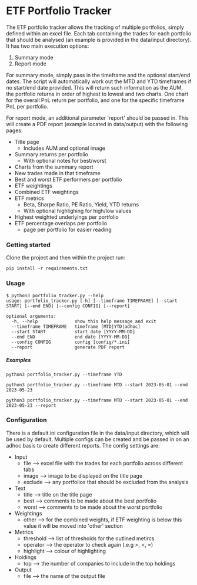 # ETF Portfolio Tracker
The ETF portfolio tracker allows the tracking of multiple portfolios, simply defined within an excel file.
Each tab containing the trades for each portfolio that should be analysed (an example is provided in the data/input directory).
It has two main execution options:
1) Summary mode
2) Report mode

For summary mode, simply pass in the timeframe and the optional start/end dates.
The script will automatically work out the MTD and YTD timeframes if no start/end date provided.
This will return such information as the AUM, the portfolio returns in order of highest to lowest and two charts.
One chart for the overall PnL return per portfolio, and one for the specific timeframe PnL per portfolio.

For report mode, an additional parameter 'report' should be passed in.
This will create a PDF report (example located in data/output) with the following pages:
- Title page
  - Includes AUM and optional image
- Summary returns per portfolio
  - With optional notes for best/worst
- Charts from the summary report
- New trades made in that timeframe
- Best and worst ETF performers per portfolio
- ETF weightings
- Combined ETF weightings
- ETF metrics
  - Beta, Sharpe Ratio, PE Ratio, Yield, YTD returns
  - With optional highlighing for high/low values
- Highest weighted underlyings per portfolio
- ETF percentage overlaps per portfolio
  - page per portfolio for easier reading

### Getting started
Clone the project and then within the project run:
```
pip install -r requirements.txt
```

### Usage
```
$ python3 portfolio_tracker.py --help
usage: portfolio_tracker.py [-h] [--timeframe TIMEFRAME] [--start START] [--end END] [--config CONFIG] [--report]

optional arguments:
  -h, --help              show this help message and exit
  --timeframe TIMEFRAME   timeframe [MTD|YTD|adhoc]
  --start START           start date [YYYY-MM-DD]
  --end END               end date [YYYY-MM-DD]
  --config CONFIG         config [config/*.ini]
  --report                generate PDF report
```

##### Examples
```
python3 portfolio_tracker.py --timeframe YTD

python3 portfolio_tracker.py --timeframe MTD --start 2023-05-01 --end 2023-05-23

python3 portfolio_tracker.py --timeframe MTD --start 2023-05-01 --end 2023-05-23 --report
```

### Configuration
There is a default.ini configuration file in the data/input directory, which will be used by default.
Multiple configs can be created and be passed in on an adhoc basis to create different reports.
The config settings are:
- Input
  - file --> excel file with the trades for each portfolio across different tabs
  - image --> image to be displayed on the title page
  - exclude --> any portfolios that should be excluded from the analysis
- Text
  - title --> title on the title page
  - best --> comments to be made about the best portfolio
  - worst --> comments to be made about the worst portfolio
- Weightings
  - other --> for the combined weights, if ETF weighting is below this value it will be moved into 'other' section
- Metrics
  - threshold --> list of thresholds for the outlined metircs
  - operator --> the operator to check again (.e.g >, <, =)
  - highlight --> colour of highlighting
- Holdings
  - top --> the number of companies to include in the top holdings
- Output
  - file --> the name of the output file
